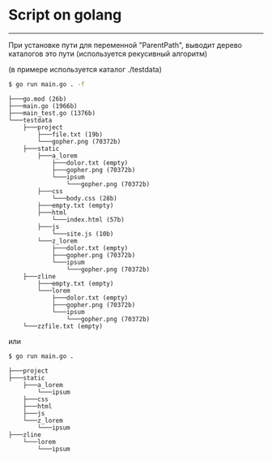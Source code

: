 # Script on golang

---------------------------

При установке пути для переменной "ParentPath", выводит дерево каталогов это пути (используется рекусивный алгоритм)<p></p>
(в примере используется каталог ./testdata)
```bash 
$ go run main.go . -f
``` 
```
├───go.mod (26b)
├───main.go (1966b)
├───main_test.go (1376b)
└───testdata
    ├───project
        ├───file.txt (19b)
        └───gopher.png (70372b)
    ├───static
        ├───a_lorem
            ├───dolor.txt (empty)
            ├───gopher.png (70372b)
            └───ipsum
                └───gopher.png (70372b)
        ├───css
            └───body.css (28b)
        ├───empty.txt (empty)
        ├───html
            └───index.html (57b)
        ├───js
            └───site.js (10b)
        └───z_lorem
            ├───dolor.txt (empty)
            ├───gopher.png (70372b)
            └───ipsum
                └───gopher.png (70372b)
    ├───zline
        ├───empty.txt (empty)
        └───lorem
            ├───dolor.txt (empty)
            ├───gopher.png (70372b)
            └───ipsum
                └───gopher.png (70372b)
    └───zzfile.txt (empty)
   ```
или
```bash 
$ go run main.go . 
``` 
```
├───project
├───static
    ├───a_lorem
        └───ipsum
    ├───css
    ├───html
    ├───js
    └───z_lorem
        └───ipsum
├───zline
    └───lorem
        └───ipsum
```
